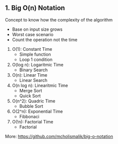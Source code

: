 ## 1. Big O(n) Notation
Concept to know how the complexity of the algorithm
- Base on input size grows
- Worst case scenario
- Count the operation not the time

1. O(1): Constant Time
    - Simple function
    - Loop 1 condition
2. O(log n): Logaritmic Time
    - Binary Search
3. O(n): Linear Time
    - Linear Search
4. O(n log n): Linearitmic Time
    - Merge Sort
    - Quick Sort
5. O(n^2): Quadric Time 
    - Bubble Sort
6. O(2^n): Exponential Time
    - Fibbonaci
7. O(!n): Factorial Time
    - Factorial

More: https://github.com/mcholismalik/big-o-notation